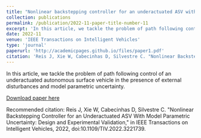 ```yaml
---
title: "Nonlinear backstepping controller for an underactuated ASV with model parametric uncertainty: design and experimental validation"
collection: publications
permalink: /publication/2022-11-paper-title-number-11
excerpt: 'In this article, we tackle the problem of path following control of an underactuated autonomous surface vehicle in the presence of external disturbances and model parametric uncertainty.'
date: 2022-11
venue: 'IEEE Transactions on Intelligent Vehicles'
type: 'journal'
paperurl: 'http://academicpages.github.io/files/paper1.pdf'
citation: 'Reis J, Xie W, Cabecinhas D, Silvestre C. "Nonlinear Backstepping Controller for an Underactuated ASV With Model Parametric Uncertainty: Design and Experimental Validation," in IEEE Transactions on Intelligent Vehicles, 2022, doi:10.1109/TIV.2022.3221739.'
---
```

In this article, we tackle the problem of path following control of an underactuated autonomous surface vehicle in the presence of external disturbances and model parametric uncertainty.

[Download paper here](http://academicpages.github.io/files/paper1.pdf)

Recommended citation: Reis J, Xie W, Cabecinhas D, Silvestre C. "Nonlinear Backstepping Controller for an Underactuated ASV With Model Parametric Uncertainty: Design and Experimental Validation," in IEEE Transactions on Intelligent Vehicles, 2022, doi:10.1109/TIV.2022.3221739.
